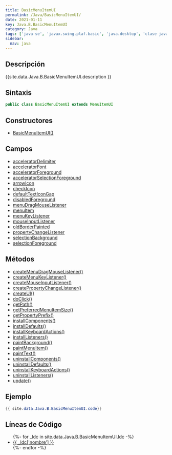 ```yaml
---
title: BasicMenuItemUI
permalink: /Java/BasicMenuItemUI/
date: 2021-01-11
key: Java.B.BasicMenuItemUI
category: Java
tags: ['java se', 'javax.swing.plaf.basic', 'java.desktop', 'clase java', 'Java 1.0']
sidebar: 
  nav: java
---
```


## Descripción
{{site.data.Java.B.BasicMenuItemUI.description }}

## Sintaxis
~~~java
public class BasicMenuItemUI extends MenuItemUI
~~~

## Constructores
* [BasicMenuItemUI()](/Java/BasicMenuItemUI/BasicMenuItemUI/)

## Campos
* [acceleratorDelimiter](/Java/BasicMenuItemUI/acceleratorDelimiter)
* [acceleratorFont](/Java/BasicMenuItemUI/acceleratorFont)
* [acceleratorForeground](/Java/BasicMenuItemUI/acceleratorForeground)
* [acceleratorSelectionForeground](/Java/BasicMenuItemUI/acceleratorSelectionForeground)
* [arrowIcon](/Java/BasicMenuItemUI/arrowIcon)
* [checkIcon](/Java/BasicMenuItemUI/checkIcon)
* [defaultTextIconGap](/Java/BasicMenuItemUI/defaultTextIconGap)
* [disabledForeground](/Java/BasicMenuItemUI/disabledForeground)
* [menuDragMouseListener](/Java/BasicMenuItemUI/menuDragMouseListener)
* [menuItem](/Java/BasicMenuItemUI/menuItem)
* [menuKeyListener](/Java/BasicMenuItemUI/menuKeyListener)
* [mouseInputListener](/Java/BasicMenuItemUI/mouseInputListener)
* [oldBorderPainted](/Java/BasicMenuItemUI/oldBorderPainted)
* [propertyChangeListener](/Java/BasicMenuItemUI/propertyChangeListener)
* [selectionBackground](/Java/BasicMenuItemUI/selectionBackground)
* [selectionForeground](/Java/BasicMenuItemUI/selectionForeground)

## Métodos
* [createMenuDragMouseListener()](/Java/BasicMenuItemUI/createMenuDragMouseListener)
* [createMenuKeyListener()](/Java/BasicMenuItemUI/createMenuKeyListener)
* [createMouseInputListener()](/Java/BasicMenuItemUI/createMouseInputListener)
* [createPropertyChangeListener()](/Java/BasicMenuItemUI/createPropertyChangeListener)
* [createUI()](/Java/BasicMenuItemUI/createUI)
* [doClick()](/Java/BasicMenuItemUI/doClick)
* [getPath()](/Java/BasicMenuItemUI/getPath)
* [getPreferredMenuItemSize()](/Java/BasicMenuItemUI/getPreferredMenuItemSize)
* [getPropertyPrefix()](/Java/BasicMenuItemUI/getPropertyPrefix)
* [installComponents()](/Java/BasicMenuItemUI/installComponents)
* [installDefaults()](/Java/BasicMenuItemUI/installDefaults)
* [installKeyboardActions()](/Java/BasicMenuItemUI/installKeyboardActions)
* [installListeners()](/Java/BasicMenuItemUI/installListeners)
* [paintBackground()](/Java/BasicMenuItemUI/paintBackground)
* [paintMenuItem()](/Java/BasicMenuItemUI/paintMenuItem)
* [paintText()](/Java/BasicMenuItemUI/paintText)
* [uninstallComponents()](/Java/BasicMenuItemUI/uninstallComponents)
* [uninstallDefaults()](/Java/BasicMenuItemUI/uninstallDefaults)
* [uninstallKeyboardActions()](/Java/BasicMenuItemUI/uninstallKeyboardActions)
* [uninstallListeners()](/Java/BasicMenuItemUI/uninstallListeners)
* [update()](/Java/BasicMenuItemUI/update)

## Ejemplo
~~~java
{{ site.data.Java.B.BasicMenuItemUI.code}}
~~~

## Líneas de Código
<ul>
{%- for _ldc in site.data.Java.B.BasicMenuItemUI.ldc -%}
   <li>
       <a href="{{_ldc['url'] }}">{{ _ldc['nombre'] }}</a>
   </li>
{%- endfor -%}
</ul>
